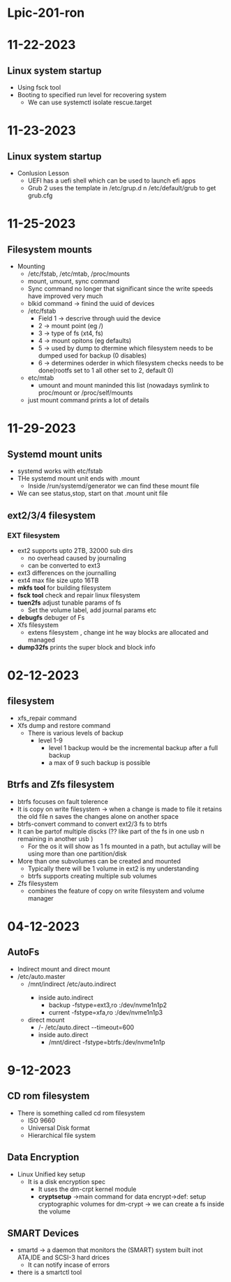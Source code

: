 # Lpic-201-ron

# 11-22-2023
## Linux system startup
* Using fsck tool 
* Booting to specified run level for recovering system
    * We can use systemctl isolate rescue.target

# 11-23-2023
## Linux system startup
* Conlusion Lesson
    * UEFI has a uefi shell which can be used to launch efi apps 
    * Grub 2 uses the template in /etc/grup.d n /etc/default/grub to get grub.cfg
 

# 11-25-2023
## Filesystem mounts
* Mounting
   * /etc/fstab, /etc/mtab, /proc/mounts
   * mount, umount, sync command
   * Sync command no longer that significant since the write speeds have improved very much
   * blkid command -> finind the uuid of devices
   * /etc/fstab
      * Field 1 -> descrive through uuid the device
      * 2 -> mount point (eg /)
      * 3 -> type of fs (xt4, fs)
      * 4 -> mount opitons (eg defaults)
      * 5 -> used by dump to dtermine which filesystem needs to be dumped used for backup (0 disables)
      * 6 -> determines oderder in which filesystem checks needs to be done(rootfs set to 1 all other set to 2, default 0)
   * etc/mtab
      * umount and mount maninded this list (nowadays symlink to proc/mount or /proc/self/mounts
   * just mount command prints a lot of details

# 11-29-2023
## Systemd mount units
* systemd works with etc/fstab 
* THe systemd mount unit ends with .mount
   * Inside /run/systemd/generator we can find these mount file
* We can see status,stop, start on that .mount unit file
## ext2/3/4 filesystem
### EXT filesystem
* ext2 supports upto 2TB, 32000 sub dirs
   * no overhead caused by journaling
   * can be converted to ext3
* ext3 differences on the journalling
* ext4 max file size upto 16TB
* **mkfs tool** for building filesystem
* **fsck tool** check and repair linux filesystem
* **tuen2fs** adjust tunable params of fs
   * Set the volume label, add journal params  etc
*  **debugfs** debuger of Fs
*  Xfs filesystem
   * extens filesystem , change int he way blocks are allocated and managed
* **dump32fs** prints the super block and block info

# 02-12-2023
## filesystem
* xfs_repair command
* Xfs dump and restore command
   * There is various levels of backup
      * level 1-9
         * level 1 backup would be the incremental backup after a full backup
         * a max of 9 such backup is possible         

## Btrfs and Zfs filesystem
* btrfs focuses on fault tolerence
* It is copy on write filesystem -> when a change is made to file it retains the old file n saves the changes alone on another space
* btrfs-convert command to convert ext2/3 fs to btrfs
* It can be partof multiple discks (?? like part of the fs in one usb n remaining in another usb )
   * For the os it will show as 1 fs mounted in a path, but actullay will be using more than one partition/disk
* More than one subvolumes can be created and mounted
   * Typically there will be 1 volume in ext2 is my understanding
   * btrfs supports creating multiple sub volumes    
* Zfs filesystem
   * combines the feature of copy on write filesystem and volume manager

# 04-12-2023
 ## AutoFs
 * Indirect mount and direct mount
 *  /etc/auto.master
    * /mnt/indirect /etc/auto.indirect <options>
       * inside auto.indirect
          * backup -fstype=ext3,ro :/dev/nvme1n1p2
          * current -fstype=xfa,ro :/dev/nvme1n1p3
    * direct mount
       * /- /etc/auto.direct --timeout=600
       * inside auto.direct
          * /mnt/direct -fstype=btrfs:/dev/nvme1n1p


# 9-12-2023
## CD rom filesystem
   * There is something called cd rom filesystem
      * ISO 9660
      * Universal Disk format
      * Hierarchical file system
## Data Encryption
   * Linux Unified key setup
      * It is a disk encryption spec
         * It uses the dm-crpt kernel module
         * **cryptsetup** ->main command for data encrypt->def: setup cryptographic volumes for dm-crypt -> we can create a fs inside the volume
## SMART Devices
   * smartd -> a daemon that monitors the (SMART) system built inot ATA,IDE and SCSI-3 hard drices
      * It can notify incase of errors
   * there is a smartctl tool

